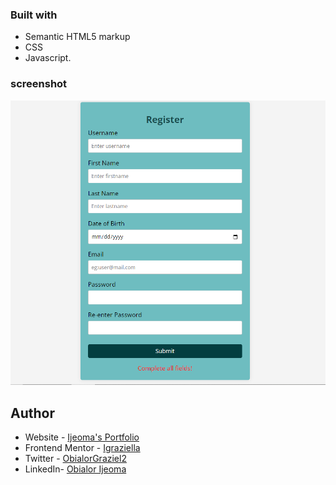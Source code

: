 ### Built with

- Semantic HTML5 markup
- CSS
- Javascript.

### screenshot

![](./regform.PNG)

## Author

- Website - [Ijeoma's Portfolio](https://my-portfolio-project-alpha.vercel.app/)
- Frontend Mentor - [Igraziella](https://www.frontendmentor.io/profile/igraziella)
- Twitter - [ObialorGraziel2](https://www.twitter.com/ObialorGraziel2)
- LinkedIn- [Obialor Ijeoma](https://www.linkedin.com/in/ijeoma-obialor-012494114)
